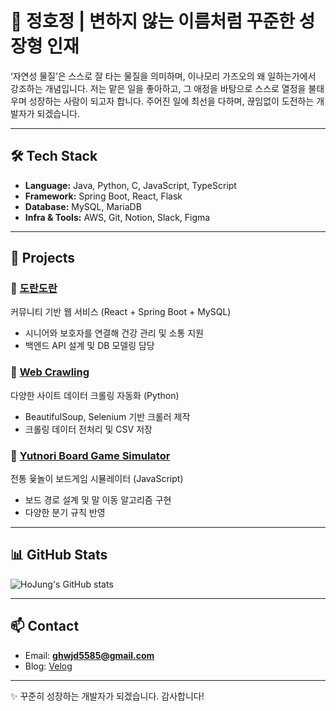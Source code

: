 # 👋 정호정 | 변하지 않는 이름처럼 꾸준한 성장형 인재

‘자연성 물질’은 스스로 잘 타는 물질을 의미하며, 이나모리 가즈오의 왜 일하는가에서 강조하는 개념입니다. 저는 맡은 일을 좋아하고, 그 애정을 바탕으로 스스로 열정을 불태우며 성장하는 사람이 되고자 합니다. 주어진 일에 최선을 다하며, 끊임없이 도전하는 개발자가 되겠습니다.

---

## 🛠 Tech Stack
- **Language:** Java, Python, C, JavaScript, TypeScript
- **Framework:** Spring Boot, React, Flask
- **Database:** MySQL, MariaDB
- **Infra & Tools:** AWS, Git, Notion, Slack, Figma

---

## 📂 Projects
### 🔹 [도란도란](https://github.com/orgs/DoranDoran-team/repositories)
커뮤니티 기반 웹 서비스 (React + Spring Boot + MySQL)  
- 시니어와 보호자를 연결해 건강 관리 및 소통 지원  
- 백엔드 API 설계 및 DB 모델링 담당  

### 🔹 [Web Crawling](https://github.com/ristukaJJang/WebCrawling)
다양한 사이트 데이터 크롤링 자동화 (Python)  
- BeautifulSoup, Selenium 기반 크롤러 제작  
- 크롤링 데이터 전처리 및 CSV 저장  

### 🔹 [Yutnori Board Game Simulator](https://github.com/ristukaJJang/보드게임링크)
전통 윷놀이 보드게임 시뮬레이터 (JavaScript)  
- 보드 경로 설계 및 말 이동 알고리즘 구현  
- 다양한 분기 규칙 반영  

---

## 📊 GitHub Stats
![HoJung's GitHub stats](https://github-readme-stats.vercel.app/api?username=ristukaJJang&show_icons=true&theme=tokyonight)

---

## 📫 Contact
- Email: **ghwjd5585@gmail.com**  
- Blog: [Velog](https://velog.io/@hojeong425)  

---
✨ 꾸준히 성장하는 개발자가 되겠습니다. 감사합니다!
